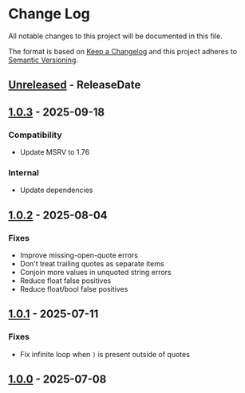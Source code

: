 # Change Log
All notable changes to this project will be documented in this file.

The format is based on [Keep a Changelog](https://keepachangelog.com/)
and this project adheres to [Semantic Versioning](https://semver.org/).

<!-- next-header -->
## [Unreleased] - ReleaseDate

## [1.0.3] - 2025-09-18

### Compatibility

- Update MSRV to 1.76

### Internal

- Update dependencies

## [1.0.2] - 2025-08-04

### Fixes

- Improve missing-open-quote errors
- Don't treat trailing quotes as separate items
- Conjoin more values in unquoted string errors
- Reduce float false positives
- Reduce float/bool false positives

## [1.0.1] - 2025-07-11

### Fixes

- Fix infinite loop when `)` is present outside of quotes

## [1.0.0] - 2025-07-08

<!-- next-url -->
[Unreleased]: https://github.com/toml-rs/toml/compare/toml_parser-v1.0.3...HEAD
[1.0.3]: https://github.com/toml-rs/toml/compare/toml_parser-v1.0.2...toml_parser-v1.0.3
[1.0.2]: https://github.com/toml-rs/toml/compare/toml_parser-v1.0.1...toml_parser-v1.0.2
[1.0.1]: https://github.com/toml-rs/toml/compare/toml_parser-v1.0.0...toml_parser-v1.0.1
[1.0.0]: https://github.com/toml-rs/toml/compare/e5b281ad...toml_parser-v1.0.0
